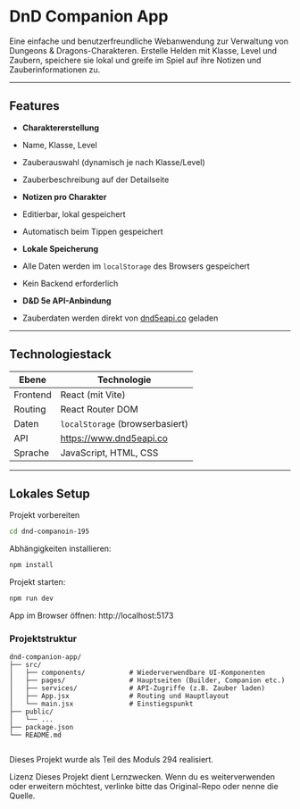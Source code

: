 # DnD Companion App

Eine einfache und benutzerfreundliche Webanwendung zur Verwaltung von Dungeons & Dragons-Charakteren. Erstelle Helden mit Klasse, Level und Zaubern, speichere sie lokal und greife im Spiel auf ihre Notizen und Zauberinformationen zu.

---

##  Features

-  **Charaktererstellung**  
  - Name, Klasse, Level  
  - Zauberauswahl (dynamisch je nach Klasse/Level)  
  - Zauberbeschreibung auf der Detailseite

-  **Notizen pro Charakter**  
  - Editierbar, lokal gespeichert  
  - Automatisch beim Tippen gespeichert

-  **Lokale Speicherung**  
  - Alle Daten werden im `localStorage` des Browsers gespeichert  
  - Kein Backend erforderlich

-  **D&D 5e API-Anbindung**  
  - Zauberdaten werden direkt von [dnd5eapi.co](https://www.dnd5eapi.co) geladen

---

## Technologiestack

| Ebene       | Technologie                   |
|-------------|-------------------------------|
| Frontend    | React (mit Vite)              |
| Routing     | React Router DOM              |
| Daten       | `localStorage` (browserbasiert) |
| API         | https://www.dnd5eapi.co       |
| Sprache     | JavaScript, HTML, CSS         |

---

##  Lokales Setup

Projekt vorbereiten
```bash
cd dnd-companoin-195
```


 Abhängigkeiten installieren:

```bash
npm install
```



 Projekt starten:

```bash
npm run dev
```

App im Browser öffnen:
http://localhost:5173



### Projektstruktur

```Text
dnd-companion-app/
├── src/
│   ├── components/           # Wiederverwendbare UI-Komponenten
│   ├── pages/                # Hauptseiten (Builder, Companion etc.)
│   ├── services/             # API-Zugriffe (z.B. Zauber laden)
│   ├── App.jsx               # Routing und Hauptlayout
│   └── main.jsx              # Einstiegspunkt
├── public/
│   └── ...
├── package.json
└── README.md


```

Dieses Projekt wurde als Teil des Moduls 294 realisiert.


Lizenz
Dieses Projekt dient Lernzwecken.
Wenn du es weiterverwenden oder erweitern möchtest, verlinke bitte das Original-Repo oder nenne die Quelle.

